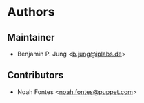 # Authors

## Maintainer

- Benjamin P. Jung &lt;b.jung@iplabs.de&gt;

## Contributors

- Noah Fontes &lt;noah.fontes@puppet.com&gt;
